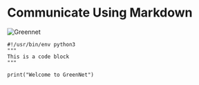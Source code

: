 # Communicate Using Markdown

![Greennet](https://miro.medium.com/v2/resize:fit:720/format:webp/1*5f7aPSRh7Z5jmbaFQky4KQ.png)

```
#!/usr/bin/env python3
"""
This is a code block
"""

print("Welcome to GreenNet")
```
